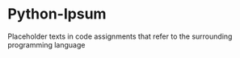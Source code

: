 # Python-Ipsum
Placeholder texts in code assignments that refer to the surrounding programming language
